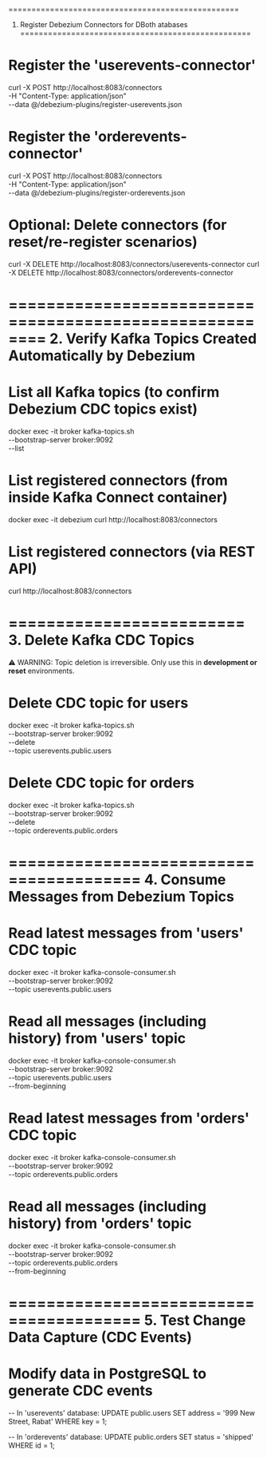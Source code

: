 ==================================================
1. Register Debezium Connectors for DBoth atabases
==================================================

# Register the 'userevents-connector'
curl -X POST http://localhost:8083/connectors \
  -H "Content-Type: application/json" \
  --data @/debezium-plugins/register-userevents.json

# Register the 'orderevents-connector'
curl -X POST http://localhost:8083/connectors \
  -H "Content-Type: application/json" \
  --data @/debezium-plugins/register-orderevents.json

# Optional: Delete connectors (for reset/re-register scenarios)
curl -X DELETE http://localhost:8083/connectors/userevents-connector
curl -X DELETE http://localhost:8083/connectors/orderevents-connector


========================================================
2. Verify Kafka Topics Created Automatically by Debezium
========================================================

# List all Kafka topics (to confirm Debezium CDC topics exist)
docker exec -it broker kafka-topics.sh \
  --bootstrap-server broker:9092 \
  --list

# List registered connectors (from inside Kafka Connect container)
docker exec -it debezium curl http://localhost:8083/connectors

# List registered connectors (via REST API)
curl http://localhost:8083/connectors


=========================
3. Delete Kafka CDC Topics
=========================

⚠️ WARNING: Topic deletion is irreversible. Only use this in **development or reset** environments.

# Delete CDC topic for users
docker exec -it broker kafka-topics.sh \
  --bootstrap-server broker:9092 \
  --delete \
  --topic userevents.public.users

# Delete CDC topic for orders
docker exec -it broker kafka-topics.sh \
  --bootstrap-server broker:9092 \
  --delete \
  --topic orderevents.public.orders

========================================
4. Consume Messages from Debezium Topics
========================================

# Read latest messages from 'users' CDC topic
docker exec -it broker kafka-console-consumer.sh \
  --bootstrap-server broker:9092 \
  --topic userevents.public.users

# Read all messages (including history) from 'users' topic
docker exec -it broker kafka-console-consumer.sh \
  --bootstrap-server broker:9092 \
  --topic userevents.public.users \
  --from-beginning

# Read latest messages from 'orders' CDC topic
docker exec -it broker kafka-console-consumer.sh \
  --bootstrap-server broker:9092 \
  --topic orderevents.public.orders

# Read all messages (including history) from 'orders' topic
docker exec -it broker kafka-console-consumer.sh \
  --bootstrap-server broker:9092 \
  --topic orderevents.public.orders \
  --from-beginning


========================================
5. Test Change Data Capture (CDC Events)
========================================

# Modify data in PostgreSQL to generate CDC events

-- In 'userevents' database:
UPDATE public.users
SET address = '999 New Street, Rabat'
WHERE key = 1;

-- In 'orderevents' database:
UPDATE public.orders
SET status = 'shipped'
WHERE id = 1;
